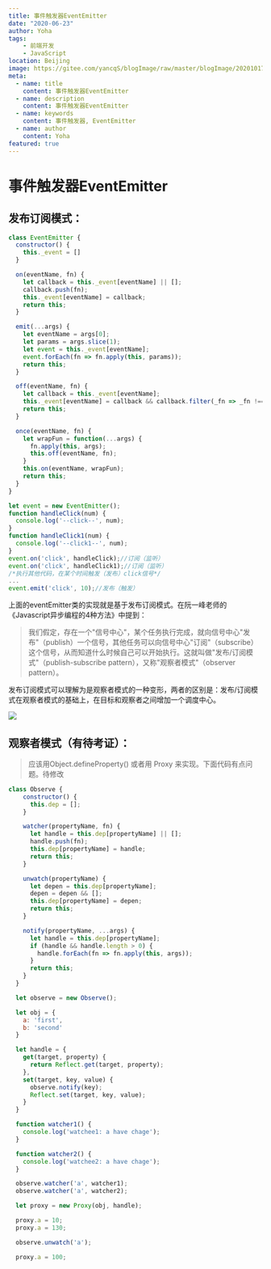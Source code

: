 ```yaml
---
title: 事件触发器EventEmitter
date: "2020-06-23"
author: Yoha
tags:
    - 前端开发
    - JavaScript
location: Beijing
image: https://gitee.com/yancqS/blogImage/raw/master/blogImage/20201017114430.jpg
meta:
  - name: title
    content: 事件触发器EventEmitter
  - name: description
    content: 事件触发器EventEmitter
  - name: keywords
    content: 事件触发器, EventEmitter
  - name: author
    content: Yoha
featured: true
---
```

# 事件触发器EventEmitter

## 发布订阅模式：

```javascript
class EventEmitter {
  constructor() {
    this._event = []
  }

  on(eventName, fn) {
    let callback = this._event[eventName] || [];
    callback.push(fn);
    this._event[eventName] = callback;
    return this;
  }

  emit(...args) {
    let eventName = args[0];
    let params = args.slice(1);
    let event = this._event[eventName];
    event.forEach(fn => fn.apply(this, params));
    return this;
  }

  off(eventName, fn) {
    let callback = this._event[eventName];
    this._event[eventName] = callback && callback.filter(_fn => _fn !== fn);
    return this;
  }

  once(eventName, fn) {
    let wrapFun = function(...args) {
      fn.apply(this, args);
      this.off(eventName, fn);
    }
    this.on(eventName, wrapFun);
    return this;
  }
}

let event = new EventEmitter();
function handleClick(num) {
  console.log('--click--', num);
}
function handleClick1(num) {
  console.log('--click1--', num);
}
event.on('click', handleClick);//订阅（监听）
event.on('click', handleClick1);//订阅（监听）
/*执行其他代码，在某个时间触发（发布）click信号*/
...
event.emit('click', 10);//发布（触发）
```

上面的eventEmitter类的实现就是基于发布订阅模式。在阮一峰老师的《Javascript异步编程的4种方法》中提到：

>我们假定，存在一个"信号中心"，某个任务执行完成，就向信号中心"发布"（publish）一个信号，其他任务可以向信号中心"订阅"（subscribe）这个信号，从而知道什么时候自己可以开始执行。这就叫做"发布/订阅模式"（publish-subscribe pattern），又称"观察者模式"（observer pattern）。

发布订阅模式可以理解为是观察者模式的一种变形，两者的区别是：发布/订阅模式在观察者模式的基础上，在目标和观察者之间增加一个调度中心。

![](https://gitee.com/yancqS/blogImage/raw/master/blogImage/20201017114430.jpg)

## 观察者模式（有待考证）：

>应该用Object.defineProperty() 或者用 Proxy 来实现。下面代码有点问题。待修改

```javascript
class Observe {
    constructor() {
      this.dep = [];
    }

    watcher(propertyName, fn) {
      let handle = this.dep[propertyName] || [];
      handle.push(fn);
      this.dep[propertyName] = handle;
      return this;
    }

    unwatch(propertyName) {
      let depen = this.dep[propertyName];
      depen = depen && [];
      this.dep[propertyName] = depen;
      return this;
    }

    notify(propertyName, ...args) {
      let handle = this.dep[propertyName];
      if (handle && handle.length > 0) {
        handle.forEach(fn => fn.apply(this, args));
      }
      return this;
    }
  }

  let observe = new Observe();

  let obj = {
    a: 'first',
    b: 'second'
  }

  let handle = {
    get(target, property) {
      return Reflect.get(target, property);
    },
    set(target, key, value) {
      observe.notify(key);
      Reflect.set(target, key, value);
    }
  }

  function watcher1() {
    console.log('watchee1: a have chage');
  }

  function watcher2() {
    console.log('watchee2: a have chage');
  }

  observe.watcher('a', watcher1);
  observe.watcher('a', watcher2);

  let proxy = new Proxy(obj, handle);

  proxy.a = 10;
  proxy.a = 130;

  observe.unwatch('a');

  proxy.a = 100;
```


<comment />